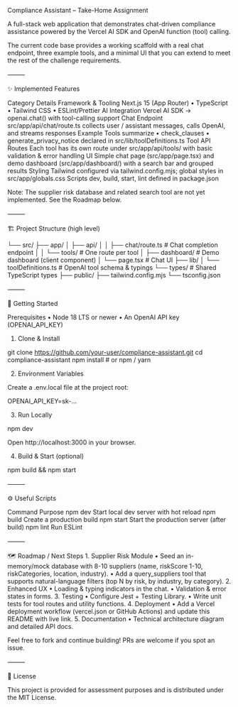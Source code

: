 Compliance Assistant – Take-Home Assignment

A full-stack web application that demonstrates chat-driven compliance assistance powered by the Vercel AI SDK and OpenAI function (tool) calling.

The current code base provides a working scaffold with a real chat endpoint, three example tools, and a minimal UI that you can extend to meet the rest of the challenge requirements.

⸻

✨ Implemented Features

Category	Details
Framework & Tooling	Next.js 15 (App Router) • TypeScript • Tailwind CSS • ESLint/Prettier
AI Integration	Vercel AI SDK → openai.chat() with tool-calling support
Chat Endpoint	src/app/api/chat/route.ts collects user / assistant messages, calls OpenAI, and streams responses
Example Tools	summarize • check_clauses • generate_privacy_notice declared in src/lib/toolDefinitions.ts
Tool API Routes	Each tool has its own route under src/app/api/tools/ with basic validation & error handling
UI	Simple chat page (src/app/page.tsx) and demo dashboard (src/app/dashboard/) with a search bar and grouped results
Styling	Tailwind configured via tailwind.config.mjs; global styles in src/app/globals.css
Scripts	dev, build, start, lint defined in package.json

Note: The supplier risk database and related search tool are not yet implemented. See the Roadmap below.

⸻

🏗️  Project Structure (high level)

└── src/
    ├── app/
    │   ├── api/
    │   │   ├── chat/route.ts         # Chat completion endpoint
    │   │   └── tools/                # One route per tool
    │   ├── dashboard/                # Demo dashboard (client component)
    │   └── page.tsx                  # Chat UI
    ├── lib/
    │   └── toolDefinitions.ts        # OpenAI tool schema & typings
    └── types/                        # Shared TypeScript types
├── public/
├── tailwind.config.mjs
└── tsconfig.json


⸻

🚀 Getting Started

Prerequisites
	•	Node 18 LTS or newer
	•	An OpenAI API key (OPENAI_API_KEY)

1. Clone & Install

git clone https://github.com/your-user/compliance-assistant.git
cd compliance-assistant
npm install    # or npm / yarn

2. Environment Variables

Create a .env.local file at the project root:

OPENAI_API_KEY=sk-...

3. Run Locally

npm dev

Open http://localhost:3000 in your browser.

4. Build & Start (optional)

npm build && npm start


⸻

⚙️ Useful Scripts

Command	Purpose
npm dev	Start local dev server with hot reload
npm build	Create a production build
npm start	Start the production server (after build)
npm lint	Run ESLint


⸻

🗺️  Roadmap / Next Steps
	1.	Supplier Risk Module
	•	Seed an in-memory/mock database with 8-10 suppliers (name, riskScore 1-10, riskCategories, location, industry).
	•	Add a query_suppliers tool that supports natural-language filters (top N by risk, by industry, by category).
	2.	Enhanced UX
	•	Loading & typing indicators in the chat.
	•	Validation & error states in forms.
	3.	Testing
	•	Configure Jest + Testing Library.
	•	Write unit tests for tool routes and utility functions.
	4.	Deployment
	•	Add a Vercel deployment workflow (vercel.json or GitHub Actions) and update this README with live link.
	5.	Documentation
	•	Technical architecture diagram and detailed API docs.

Feel free to fork and continue building! PRs are welcome if you spot an issue.

⸻

🪪 License

This project is provided for assessment purposes and is distributed under the MIT License.